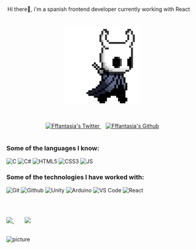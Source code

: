 <p align="center"> Hi there👋, i'm a spanish frontend developer currently working with React <img height="15" width="15" src="https://cdn.simpleicons.org/react" /></br></br></br>
  <img src="https://raw.githubusercontent.com/TanZng/TanZng/master/assets/hollor_knight3.gif" width="200"/>
</p>
</br></br>
<div align="center">
  <a href="https://twitter.com/FRubitoo">
    <img alt="Fffantasia's Twitter" width="32px" src="https://cdn.simpleicons.org/twitter" />
  </a>
  &nbsp&nbsp
  <a href="https://github.com/Fffantasia">
    <img alt="Fffantasia's Github" width="32px" src="https://cdn.simpleicons.org/github/black/white" />
  </a>
</div>
</br>

### Some of the languages I know:</br>
![C](https://img.shields.io/badge/-C-000000?style=for-the-badge&logo=C)
![C#](https://img.shields.io/badge/C%23-000000?style=for-the-badge&logo=c-sharp&logoColor=239120)
![HTML5](https://img.shields.io/badge/HTML5-000000?style=for-the-badge&logo=html5&logoColor=E34F26)
![CSS3](https://img.shields.io/badge/CSS3-000000?style=for-the-badge&logo=css3&logoColor=1572B6)
![JS](https://img.shields.io/badge/JavaScript-000000?style=for-the-badge&logo=javascript&logoColor=F7DF1E)
</br>

### Some of the technologies I have worked with:</br>
![Git](http://img.shields.io/badge/-Git-000000?style=for-the-badge&logo=Git)
![Github](http://img.shields.io/badge/-Github-000000?style=for-the-badge&logo=Github&logoColor=green)
![Unity](https://img.shields.io/badge/Unity-000000?style=for-the-badge&logo=unity&logoColor=white)
![Arduino](https://img.shields.io/badge/Arduino-000000?style=for-the-badge&logo=Arduino&logoColor=00979D)
![VS Code](http://img.shields.io/badge/-VS%20Code-000000?style=for-the-badge&logo=Visual-studio-code&logoColor=blue)
![React](https://img.shields.io/badge/React-000000?style=for-the-badge&logo=react&logoColor=61DAFB)

</br></br>
<div>
  <a href="https://github.com/Fffantasia">
    <img height="180em" src="https://github-readme-stats.vercel.app/api?username=Fffantasia&show_icons=true&title_color=8E2DE2&text_color=fff&icon_color=8E2DE2&bg_color=151515&layout=compact" />
  </a>
  &nbsp&nbsp&nbsp&nbsp&nbsp&nbsp
  <a href="https://github.com/Fffantasia">
    <img height="180em" src="https://github-readme-stats.vercel.app/api/top-langs/?username=Fffantasia&show_icons=true&title_color=8E2DE2&text_color=fff&icon_color=8E2DE2&bg_color=151515&layout=compact" />
  </a>
</div>
</br>

![picture](https://raw.githubusercontent.com/saadeghi/saadeghi/master/dino.gif)

